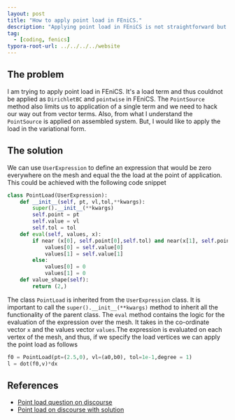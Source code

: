 ```yaml
---
layout: post
title: "How to apply point load in FEniCS."
description: "Applying point load in FEniCS is not straightforward but doable."
tag: 
  - [coding, fenics]
typora-root-url: ../../../../website
---
```


## The problem

I am trying to apply point load in FEniCS. It's a load term and thus couldnot be applied as `DirichletBC` and `pointwise` in FEniCS. The `PointSource` method also limits us to application of a single term and we need to hack our way out from vector terms. Also, from what I understand the `PointSource` is applied on assembled system. But, I would like to apply the load in the variational form.

## The solution

We can use `UserExpression` to define an expression that would be zero everywhere on the mesh and equal the the load at the point of application. This could be achieved with the following code snippet

```python
class PointLoad(UserExpression):
    def __init__(self, pt, vl,tol,**kwargs):
        super().__init__(**kwargs)
        self.point = pt
        self.value = vl
        self.tol = tol
    def eval(self, values, x):
        if near (x[0], self.point[0],self.tol) and near(x[1], self.point[1],self.tol):
            values[0] = self.value[0]
            values[1] = self.value[1]
        else:
            values[0] = 0
            values[1] = 0
    def value_shape(self):
        return (2,)
```

The class `PointLoad` is inherited from the `UserExpression` class. It is important to call the `super().__init__(**kwargs)` method to inherit all the functionality of the parent class. The `eval` method contains the logic for the evaluation of the expression over the mesh. It takes in the co-ordinate vector `x` and the values vector `values`.The expression is evaluated on each vertex of the mesh, and thus, if we specify the load vertices we can apply the point load as follows

```py
f0 = PointLoad(pt=(2.5,0), vl=(a0,b0), tol=1e-1,degree = 1)
l = dot(f0,v)*dx
```

## References

- [Point load question on discourse](https://fenicsproject.discourse.group/t/point-load-and-body-force/2556/7)
- [Point load on discourse with solution](https://fenicsproject.discourse.group/t/how-to-address-point-boundary-condition/3286/2)

